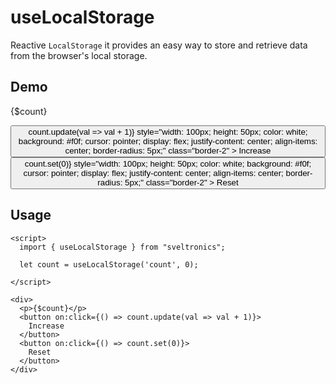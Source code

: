 # useLocalStorage

Reactive `LocalStorage` it provides an easy way to store and retrieve data from the browser's local storage.

## Demo

<script>
  import { useLocalStorage } from "sveltronics";

  let count = useLocalStorage('count', 0);

</script>

<div class="flex justify-center items-center gap-4">
  <p class="text-3xl">{$count}</p>
  <button
    on:click={() => count.update(val => val + 1)}
    style="width: 100px; height: 50px; color: white; background: #f0f;
      cursor: pointer; display: flex; justify-content: center; align-items: center;
      border-radius: 5px;"
    class="border-2"
  >
    Increase
  </button>
  <button
    on:click={() => count.set(0)}
    style="width: 100px; height: 50px; color: white; background: #f0f;
      cursor: pointer; display: flex; justify-content: center; align-items: center;
      border-radius: 5px;"
    class="border-2"
  >
    Reset
  </button>
</div>

## Usage

```svelte
<script>
  import { useLocalStorage } from "sveltronics";

  let count = useLocalStorage('count', 0);

</script>

<div>
  <p>{$count}</p>
  <button on:click={() => count.update(val => val + 1)}>
    Increase
  </button>
  <button on:click={() => count.set(0)}>
    Reset
  </button>
</div>

```